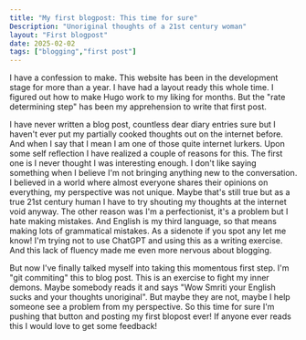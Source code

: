 ```yaml
---
title: "My first blogpost: This time for sure"
Description: "Unoriginal thoughts of a 21st century woman"
layout: "First blogpost"
date: 2025-02-02
tags: ["blogging","first post"]
---
```

I have a confession to make. This website has been in the development stage for more than a year. I have had a layout ready this whole time. I figured out how to make Hugo work to my liking for months. But the "rate determining step" has been my apprehension to write that first post.
 
I have never written a blog post, countless dear diary entries sure but I haven't ever put my partially cooked thoughts out on the internet before. And when I say that I mean I am one of those quite internet lurkers. Upon some self reflection I have realized a couple of reasons for this. The first one is I never thought I was interesting enough. I don't like saying something when I believe I'm not bringing anything new to the conversation. I believed in a world where almost everyone shares their opinions on everything, my perspective was not unique. Maybe that's still true but as a true 21st century human I have to try shouting my thoughts at the internet void anyway. The other reason was I'm a perfectionist, it's a problem but I hate making mistakes. And English is my third language, so that means making lots of grammatical mistakes. As a sidenote if you spot any let me know! I'm trying not to use ChatGPT and using this as a writing exercise. And this lack of fluency made me even more nervous about blogging. 

But now I've finally talked myself into taking this momentous first step. I'm "git commiting" this to blog post. This is an exercise to fight my inner demons. Maybe somebody reads it and says "Wow Smriti your English sucks and your thoughts unoriginal". But maybe they are not, maybe I help someone see a problem from my perspective. So this time for sure I'm pushing that button and posting my first blopost ever!
If anyone ever reads this I would love to get some feedback! 

